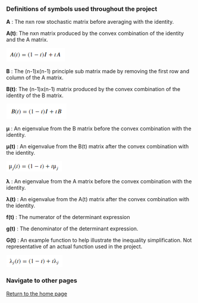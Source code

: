 ### Definitions of symbols used throughout the project

**A** : The nxn row stochastic matrix before averaging with the identity.

**A(t)**: The nxn matrix produced by the convex combination of the identity and the A matrix.

![](images/a_t_expression.png)

**B** : The (n-1)x(n-1) principle sub matrix made by removing the first row and column of the A matrix.

**B(t)**: The (n-1)x(n-1) matrix produced by the convex combination of the identity of the B matrix.

![](images/b_t_expression.png)

**μ** : An eigenvalue from the B matrix before the convex combination with the identity.

**μ(t)** : An eigenvalue from the B(t) matrix after the convex combination with the identity.

![](images/mu_expression.png)

**λ** : An eigenvalue from the A matrix before the convex combination with the identity.

**λ(t)** : An eigenvalue from the A(t) matrix after the convex combination with the identity.

**f(t)** : The numerator of the determinant expression

**g(t)** : The denominator of the determinant expression.

**G(t)** : An example function to help illustrate the inequality simplification. Not representative of an actual function used in the project.

![](images/lambda_expression.png)

### Navigate to other pages

[Return to the home page](README.md)   